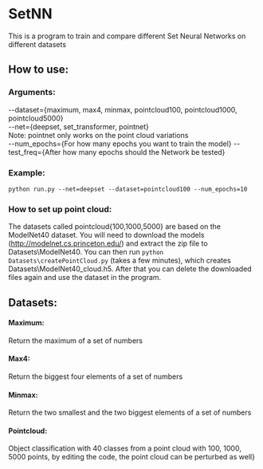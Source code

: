 # SetNN
This is a program to train and compare different Set Neural Networks on different datasets

## How to use:
### Arguments: 
 
--dataset={maximum, max4, minmax, pointcloud100, pointcloud1000, pointcloud5000}   
\--net={deepset, set_transformer, pointnet}  
Note: pointnet only works on the point cloud variations  
\--num_epochs={For how many epochs you want to train the model}
\--test_freq={After how many epochs should the Network be tested}

### Example:  
```
python run.py --net=deepset --dataset=pointcloud100 --num_epochs=10
```

### How to set up point cloud:
The datasets called pointcloud{100,1000,5000} are based on the ModelNet40 dataset. You will need to download the models (http://modelnet.cs.princeton.edu/) and extract the zip file to Datasets\ModelNet40\. You can then run ``python Datasets\createPointCloud.py`` (takes a few minutes), which creates Datasets\ModelNet40_cloud.h5. After that you can delete the downloaded files again and use the dataset in the program.

## Datasets:
#### Maximum:
Return the maximum of a set of numbers
#### Max4:
Return the biggest four elements of a set of numbers
#### Minmax:
Return the two smallest and the two biggest elements of a set of numbers
#### Pointcloud:
Object classification with 40 classes from a point cloud with 100, 1000, 5000 points, by editing the code, the point cloud can be perturbed as well}
